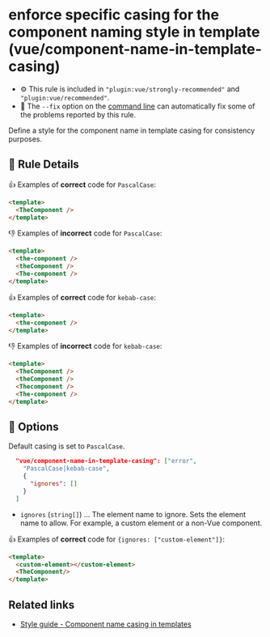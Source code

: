 # enforce specific casing for the component naming style in template (vue/component-name-in-template-casing)

- :gear: This rule is included in `"plugin:vue/strongly-recommended"` and `"plugin:vue/recommended"`.
- :wrench: The `--fix` option on the [command line](https://eslint.org/docs/user-guide/command-line-interface#fixing-problems) can automatically fix some of the problems reported by this rule.

Define a style for the component name in template casing for consistency purposes.

## :book: Rule Details

:+1: Examples of **correct** code for `PascalCase`:

```html
<template>
  <TheComponent />
</template>
```

:-1: Examples of **incorrect** code for `PascalCase`:

```html
<template>
  <the-component />
  <theComponent />
  <The-component />
</template>
```

:+1: Examples of **correct** code for `kebab-case`:

```html
<template>
  <the-component />
</template>
```

:-1: Examples of **incorrect** code for `kebab-case`:

```html
<template>
  <TheComponent />
  <theComponent />
  <Thecomponent />
  <The-component />
</template>
```

## :wrench: Options

Default casing is set to `PascalCase`.

```json
  "vue/component-name-in-template-casing": ["error",
    "PascalCase|kebab-case",
    {
      "ignores": []
    }
  ]
```

- `ignores` (`string[]`) ... The element name to ignore. Sets the element name to allow. For example, a custom element or a non-Vue component.


:+1: Examples of **correct** code for `{ignores: ["custom-element"]}`:

```html
<template>
  <custom-element></custom-element>
  <TheComponent/>
</template>
```

## Related links

- [Style guide - Component name casing in templates](https://vuejs.org/v2/style-guide/#Component-name-casing-in-templates-strongly-recommended)
